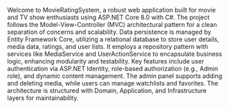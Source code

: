 Welcome to MovieRatingSystem, a robust web application built for movie and TV show enthusiasts using ASP.NET Core 8.0 with C#. The project follows the Model-View-Controller (MVC) architectural pattern for a clean separation of concerns and scalability. Data persistence is managed by Entity Framework Core, utilizing a relational database to store user details, media data, ratings, and user lists. It employs a repository pattern with services like MediaService and UserActionService to encapsulate business logic, enhancing modularity and testability. Key features include user authentication via ASP.NET Identity, role-based authorization (e.g., Admin role), and dynamic content management. The admin panel supports adding and deleting media, while users can manage watchlists and favorites. The architecture is structured with Domain, Application, and Infrastructure layers for maintainability.
